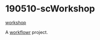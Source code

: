 # 190510-scWorkshop

[workshop](https://perslab.github.io/190510-scWorkshop/analysis.html)

A [workflowr][] project.

[workflowr]: https://github.com/jdblischak/workflowr

